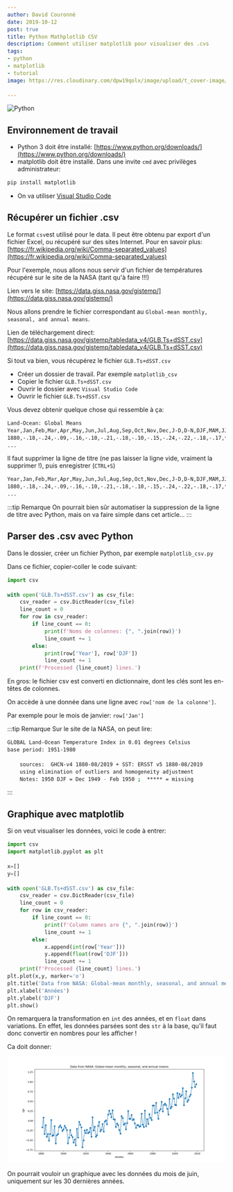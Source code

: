 ```yaml
---
author: David Couronné
date: 2019-10-12
post: true
title: Python Mathplotlib CSV
description: Comment utiliser matplotlib pour visualiser des .cvs
tags:
- python
- matplotlib
- tutorial
image: https://res.cloudinary.com/dpw19qolx/image/upload/t_cover-image/v1570878570/tamara-gore-cmsv5KUP2Ew-unsplash.jpg

---
```


![Python](https://res.cloudinary.com/dpw19qolx/image/upload/t_cover-image/v1570878570/tamara-gore-cmsv5KUP2Ew-unsplash.jpg)

## Environnement de travail

- Python 3 doit être installé: [https://www.python.org/downloads/](https://www.python.org/downloads/)
- matplotlib doit être installé. Dans une invite `cmd` avec privilèges administrateur:
```bash
pip install matplotlib
```
- On va utiliser [Visual Studio Code](https://code.visualstudio.com/)

## Récupérer un fichier .csv

Le format `csv`est utilisé pour le data. Il peut être obtenu par export d'un fichier Excel, ou récupéré sur des sites Internet. Pour en savoir plus: [https://fr.wikipedia.org/wiki/Comma-separated_values](https://fr.wikipedia.org/wiki/Comma-separated_values)

Pour l'exemple, nous allons nous servir d'un fichier de températures récupéré sur le site de la NASA (tant qu'à faire !!!)

Lien vers le site: [https://data.giss.nasa.gov/gistemp/](https://data.giss.nasa.gov/gistemp/)

Nous allons prendre le fichier correspondant au `Global-mean monthly, seasonal, and annual means`.

Lien de téléchargement direct: [https://data.giss.nasa.gov/gistemp/tabledata_v4/GLB.Ts+dSST.csv](https://data.giss.nasa.gov/gistemp/tabledata_v4/GLB.Ts+dSST.csv)

Si tout va bien, vous récupérez le fichier `GLB.Ts+dSST.csv`

+ Créer un dossier de travail. Par exemple `matplotlib_csv`
+ Copier le fichier `GLB.Ts+dSST.csv`
+ Ouvrir le dossier avec `Visual Studio Code`
+ Ouvrir le fichier `GLB.Ts+dSST.csv`

Vous devez obtenir quelque chose qui ressemble à ça:

```bash
Land-Ocean: Global Means
Year,Jan,Feb,Mar,Apr,May,Jun,Jul,Aug,Sep,Oct,Nov,Dec,J-D,D-N,DJF,MAM,JJA,SON
1880,-.18,-.24,-.09,-.16,-.10,-.21,-.18,-.10,-.15,-.24,-.22,-.18,-.17,***,***,-.12,-.16,-.20
... 
```

Il faut supprimer la ligne de titre (ne pas laisser la ligne vide, vraiment la supprimer !), puis enregistrer (`CTRL+S`)

```bash
Year,Jan,Feb,Mar,Apr,May,Jun,Jul,Aug,Sep,Oct,Nov,Dec,J-D,D-N,DJF,MAM,JJA,SON
1880,-.18,-.24,-.09,-.16,-.10,-.21,-.18,-.10,-.15,-.24,-.22,-.18,-.17,***,***,-.12,-.16,-.20
... 
```

:::tip Remarque
On pourrait bien sûr automatiser la suppression de la ligne de titre avec Python, mais on va faire simple dans cet article...
:::

## Parser des .csv avec Python

Dans le dossier, créer un fichier Python, par exemple `matplotlib_csv.py`

Dans ce fichier, copier-coller le code suivant:

```python
import csv

with open('GLB.Ts+dSST.csv') as csv_file:
    csv_reader = csv.DictReader(csv_file)
    line_count = 0
    for row in csv_reader:
        if line_count == 0:
            print(f'Noms de colonnes: {", ".join(row)}')
            line_count += 1
        else:
            print(row['Year'], row['DJF'])
            line_count += 1
    print(f'Processed {line_count} lines.')
```

En gros: le fichier csv est converti en dictionnaire, dont les clés sont les en-têtes de colonnes.

On accède à une donnée dans une ligne avec `row['nom de la colonne']`.

Par exemple pour le mois de janvier: `row['Jan']`

:::tip Remarque
Sur le site de la NASA, on peut lire:

```bash
GLOBAL Land-Ocean Temperature Index in 0.01 degrees Celsius   
base period: 1951-1980

    sources:  GHCN-v4 1880-08/2019 + SST: ERSST v5 1880-08/2019
    using elimination of outliers and homogeneity adjustment
    Notes: 1950 DJF = Dec 1949 - Feb 1950 ;  ***** = missing
```
:::

## Graphique avec matplotlib

Si on veut visualiser les données, voici le code à entrer:

```python
import csv
import matplotlib.pyplot as plt

x=[]
y=[]

with open('GLB.Ts+dSST.csv') as csv_file:
    csv_reader = csv.DictReader(csv_file)
    line_count = 0
    for row in csv_reader:
        if line_count == 0:
            print(f'Column names are {", ".join(row)}')
            line_count += 1
        else:
            x.append(int(row['Year']))
            y.append(float(row['DJF']))
            line_count += 1
    print(f'Processed {line_count} lines.')
plt.plot(x,y, marker='o')
plt.title('Data from NASA: Global-mean monthly, seasonal, and annual means')
plt.xlabel('Années')
plt.ylabel('DJF')
plt.show()    
```

On remarquera la transformation en `int` des années, et en `float` dans variations. En effet, les données parsées sont des `str` à la base, qu'il faut donc convertir en nombres pour les afficher !

Ca doit donner:

![Figure 1](./python-matplotlib-csv-fig-1.png)

On pourrait vouloir un graphique avec les données du mois de juin, uniquement sur les 30 dernières années.

```python

```
